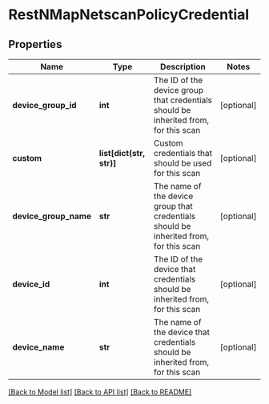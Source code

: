 # RestNMapNetscanPolicyCredential

## Properties
Name | Type | Description | Notes
------------ | ------------- | ------------- | -------------
**device_group_id** | **int** | The ID of the device group that credentials should be inherited from, for this scan | [optional] 
**custom** | **list[dict(str, str)]** | Custom credentials that should be used for this scan | [optional] 
**device_group_name** | **str** | The name of the device group that credentials should be inherited from, for this scan | [optional] 
**device_id** | **int** | The ID of the device that credentials should be inherited from, for this scan | [optional] 
**device_name** | **str** | The name of the device that credentials should be inherited from, for this scan | [optional] 

[[Back to Model list]](../README.md#documentation-for-models) [[Back to API list]](../README.md#documentation-for-api-endpoints) [[Back to README]](../README.md)


